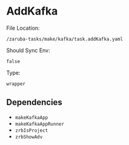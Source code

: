 
# AddKafka

File Location:

    /zaruba-tasks/make/kafka/task.addKafka.yaml

Should Sync Env:

    false

Type:

    wrapper


## Dependencies

* `makeKafkaApp`
* `makeKafkaAppRunner`
* `zrbIsProject`
* `zrbShowAdv`